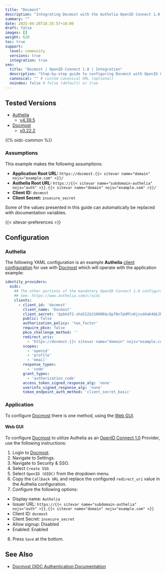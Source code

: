 ```yaml
---
title: "Docmost"
description: "Integrating Docmost with the Authelia OpenID Connect 1.0 Provider."
summary: ""
date: 2025-04-26T18:35:57+10:00
draft: false
images: []
weight: 620
toc: true
support:
  level: community
  versions: true
  integration: true
seo:
  title: "Docmost | OpenID Connect 1.0 | Integration"
  description: "Step-by-step guide to configuring Docmost with OpenID Connect 1.0 for secure SSO. Enhance your login flow using Authelia’s modern identity management."
  canonical: "" # custom canonical URL (optional)
  noindex: false # false (default) or true
---
```


## Tested Versions

- [Authelia]
  - [v4.39.5](https://github.com/authelia/authelia/releases/tag/v4.39.5)
- [Docmost]
  - [v0.22.2](https://github.com/docmost/docmost/releases/tag/v0.22.2)

{{% oidc-common %}}

### Assumptions

This example makes the following assumptions:

- __Application Root URL:__ `https://docmost.{{< sitevar name="domain" nojs="example.com" >}}/`
- __Authelia Root URL:__ `https://{{< sitevar name="subdomain-authelia" nojs="auth" >}}.{{< sitevar name="domain" nojs="example.com" >}}/`
- __Client ID:__ `docmost`
- __Client Secret:__ `insecure_secret`

Some of the values presented in this guide can automatically be replaced with documentation variables.

{{< sitevar-preferences >}}

## Configuration

### Authelia

The following YAML configuration is an example __Authelia__ [client configuration] for use with [Docmost] which will
operate with the application example:

```yaml {title="configuration.yml"}
identity_providers:
  oidc:
    ## The other portions of the mandatory OpenID Connect 1.0 configuration go here.
    ## See: https://www.authelia.com/c/oidc
    clients:
      - client_id: 'docmost'
        client_name: 'Docmost'
        client_secret: '$pbkdf2-sha512$310000$c8p78n7pUMln0jzvd4aK4Q$JNRBzwAo0ek5qKn50cFzzvE9RXV88h1wJn5KGiHrD0YKtZaR/nCb2CJPOsKaPK0hjf.9yHxzQGZziziccp6Yng'  # The digest of 'insecure_secret'.
        public: false
        authorization_policy: 'two_factor'
        require_pkce: false
        pkce_challenge_method: ''
        redirect_uris:
          - 'https://docmost.{{< sitevar name="domain" nojs="example.com" >}}'
        scopes:
          - 'openid'
          - 'profile'
          - 'email'
        response_types:
          - 'code'
        grant_types:
          - 'authorization_code'
        access_token_signed_response_alg: 'none'
        userinfo_signed_response_alg: 'none'
        token_endpoint_auth_method: 'client_secret_basic'
```

### Application

To configure [Docmost] there is one method, using the [Web GUI](#web-gui).

#### Web GUI

To configure [Docmost] to utilize Authelia as an [OpenID Connect 1.0] Provider, use the following instructions:

1. Login to [Docmost].
2. Navigate to Settings.
3. Navigate to Security & SSO.
4. Select `Create SSO`.
5. Select `OpenID (OIDC)` from the dropdown menu.
6. Copy the `Callback URL` and replace the configured `redirect_uri` value in the Authelia configuration.
7. Configure the following options:
  - Display name: `Authelia`
  - Issuer URL: `https://{{< sitevar name="subdomain-authelia" nojs="auth" >}}.{{< sitevar name="domain" nojs="example.com" >}}`
  - Client ID: `docmost`
  - Client Secret: `insecure_secret`
  - Allow signup: Disabled
  - Enabled: Enabled
8. Press `Save` at the bottom.

## See Also

- [Docmost OIDC Authentication Documentation](https://docmost.com/docs/user-guide/authentication/oidc)

[Docmost]: https://docmost.com/
[Authelia]: https://www.authelia.com
[OpenID Connect 1.0]: ../../../openid-connect/introduction.md
[client configuration]: ../../../../configuration/identity-providers/openid-connect/clients.md
